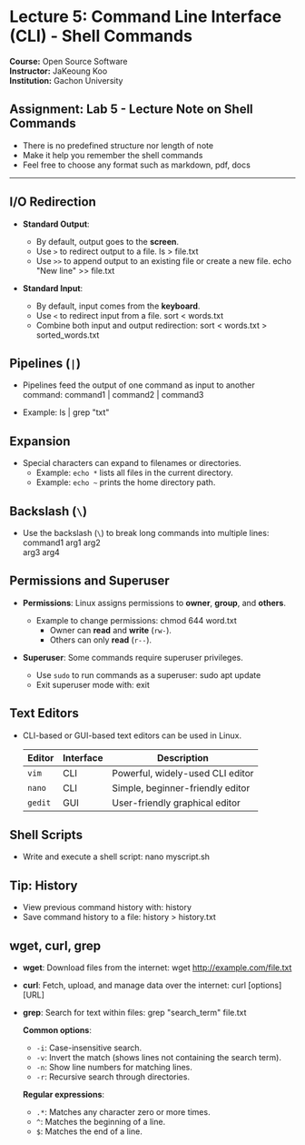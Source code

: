 # Lecture 5: Command Line Interface (CLI) - Shell Commands

**Course:** Open Source Software  
**Instructor:** JaKeoung Koo  
**Institution:** Gachon University  


## Assignment: Lab 5 - Lecture Note on Shell Commands

- There is no predefined structure nor length of note
- Make it help you remember the shell commands
- Feel free to choose any format such as markdown, pdf, docs

---

## I/O Redirection

- **Standard Output**: 
  - By default, output goes to the **screen**.
  - Use `>` to redirect output to a file.
    ls > file.txt
  - Use `>>` to append output to an existing file or create a new file.
    echo "New line" >> file.txt

- **Standard Input**:
  - By default, input comes from the **keyboard**.
  - Use `<` to redirect input from a file.
    sort < words.txt
  - Combine both input and output redirection:
    sort < words.txt > sorted_words.txt

## Pipelines (`|`)

- Pipelines feed the output of one command as input to another command:
  command1 | command2 | command3

- Example: 
  ls | grep "txt"

## Expansion

- Special characters can expand to filenames or directories.
  - Example: `echo *` lists all files in the current directory.
  - Example: `echo ~` prints the home directory path.

## Backslash (`\`)

- Use the backslash (`\`) to break long commands into multiple lines:
  command1 arg1 arg2 \
  arg3 arg4

## Permissions and Superuser

- **Permissions**: Linux assigns permissions to **owner**, **group**, and **others**.
  - Example to change permissions:
    chmod 644 word.txt
    - Owner can **read** and **write** (`rw-`).
    - Others can only **read** (`r--`).

- **Superuser**: Some commands require superuser privileges.
  - Use `sudo` to run commands as a superuser:
    sudo apt update
  - Exit superuser mode with:
    exit

## Text Editors

- CLI-based or GUI-based text editors can be used in Linux.
  
  | Editor  | Interface   | Description |
  |---------|-------------|-------------|
  | `vim`   | CLI         | Powerful, widely-used CLI editor |
  | `nano`  | CLI         | Simple, beginner-friendly editor |
  | `gedit` | GUI         | User-friendly graphical editor   |

## Shell Scripts

- Write and execute a shell script:
  nano myscript.sh

## Tip: History

- View previous command history with:
  history
- Save command history to a file:
  history > history.txt

## wget, curl, grep

- **wget**: Download files from the internet:
  wget http://example.com/file.txt

- **curl**: Fetch, upload, and manage data over the internet:
  curl [options] [URL]

- **grep**: Search for text within files:
  grep "search_term" file.txt

  **Common options**:
  - `-i`: Case-insensitive search.
  - `-v`: Invert the match (shows lines not containing the search term).
  - `-n`: Show line numbers for matching lines.
  - `-r`: Recursive search through directories.

  **Regular expressions**:
  - `.*`: Matches any character zero or more times.
  - `^`: Matches the beginning of a line.
  - `$`: Matches the end of a line.
